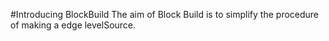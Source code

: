 #Introducing BlockBuild
The aim of Block Build is to simplify the procedure of making a edge levelSource.